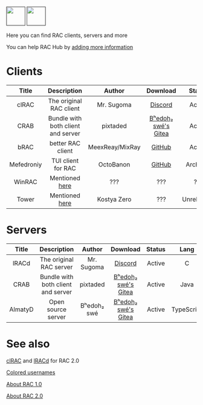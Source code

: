 [<img src="https://github.com/user-attachments/assets/f2be5caa-6246-4a6a-9bee-2b53086f9afb" height="50">]() [<img src="https://github.com/user-attachments/assets/4d35191d-1dbc-4391-a761-6ae7f76ba7af" height="50">]() 

Here you can find RAC clients, servers and more 

You can help RAC Hub by [adding more information](https://github.com/Forbirdden/rachub/pulls)

# Clients

| Title        | Description | Author        | Download     | Status     | Lang     
|    :----:    |    :----:   |    :----:     |  :----:  |  :----:    |  :----:    |
| clRAC | The original RAC client | Mr. Sugoma | [Discord](https://cdn.discordapp.com/attachments/1335223390050717778/1337827369012039860/clRAC-1.99.0.tar.gz?ex=67f74d94&is=67f5fc14&hm=5de7fb84b7b070791366c3045d77d6b6d14091f4c9121603420277ec4df1c93e&) | Active | C |
| CRAB | Bundle with both client and server | pixtaded | [Bʰedoh₂ swé's Gitea](https://gitea.bedohswe.eu.org/pixtaded/crab/releases) | Active | Java |
| bRAC | better RAC client | MeexReay/MixRay | [GitHub](https://github.com/MeexReay/bRAC/releases) | Active | Rust | 
| Mefedroniy | TUI client for RAC | OctoBanon | [GitHub](https://github.com/OctoBanon-Main/mefedroniy-client/releases) | Archived | Rust |
| WinRAC | Mentioned [here](https://github.com/OctoBanon-Main/mefedroniy-client/blob/main/docs/colored_usernames.md) | ??? | ??? | ??? | ??? |
| Tower | Mentioned [here](https://github.com/OctoBanon-Main/mefedroniy-client/blob/main/docs/colored_usernames.md) | Kostya Zero | ??? | Unreleased | Rust/TypeScript |

# Servers

| Title        | Description | Author        | Download     | Status     | Lang     |
|    :----:    |    :----:   |    :----:     |  :----:  |  :----:    |  :----:    |
| lRACd | The original RAC server | Mr. Sugoma | [Discord](https://cdn.discordapp.com/attachments/1335223390050717778/1337827368479227946/lRACd-1.99.0.tar.gz?ex=67f74d94&is=67f5fc14&hm=98b26a72a41b06e8823b00adb74af01de2d2f3c1415e5acb865b26bbd55ee0ca&) | Active | C |
| CRAB | Bundle with both client and server | pixtaded | [Bʰedoh₂ swé's Gitea](https://gitea.bedohswe.eu.org/pixtaded/crab/releases) | Active | Java |
| AlmatyD | Open source server | Bʰedoh₂ swé | [Bʰedoh₂ swé's Gitea](https://gitea.bedohswe.eu.org/bedohswe/almatyd) | Active | TypeScript |

# See also
[clRAC](https://cdn.discordapp.com/attachments/1301183706681315388/1340609852145139864/clRAC-2.0.tar.gz?ex=67f789b8&is=67f63838&hm=a01e1ec484a41fcad202e7d0e4f0e8519dae43c5bea49a9cd1dc807b15faedbf&) and [lRACd](https://cdn.discordapp.com/attachments/1301183706681315388/1340609851751141396/lRACd-2.0.6.tar.gz?ex=67f789b7&is=67f63837&hm=53bcfde53599d28e90a7a81d94a8527a34aa4f74a0eb4c610762e35257c791c9&) for RAC 2.0

[Colored usernames](https://github.com/MeexReay/bRAC/blob/main/docs/message_formats.md)

[About RAC 1.0](https://bedohswe.eu.org/text/rac/protocol.md.html)

[About RAC 2.0](https://gitea.bedohswe.eu.org/pixtaded/crab#rac-protocol)
